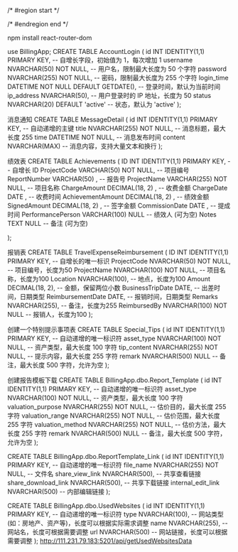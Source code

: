 /* #region start */

/*  #endregion end */






npm install react-router-dom

use BillingApp;
CREATE TABLE AccountLogin (
    id INT IDENTITY(1,1) PRIMARY KEY,  -- 自增长字段，初始值为 1，每次增加 1
    username NVARCHAR(50) NOT NULL,     -- 用户名，限制最大长度为 50 个字符
    password NVARCHAR(255) NOT NULL,    -- 密码，限制最大长度为 255 个字符
    login_time DATETIME NOT NULL DEFAULT GETDATE(),  -- 登录时间，默认为当前时间
    ip_address NVARCHAR(50),            -- 用户登录时的 IP 地址，长度为 50
    status NVARCHAR(20) DEFAULT 'active'  -- 状态，默认为 'active'
);


消息通知
CREATE TABLE MessageDetail (
    id INT IDENTITY(1,1) PRIMARY KEY,  -- 自动递增的主键
    title NVARCHAR(255) NOT NULL,       -- 消息标题，最大长度 255
    time DATETIME NOT NULL,             -- 消息发布时间
    content NVARCHAR(MAX)               -- 消息内容，支持大量文本和换行
);


绩效表
CREATE TABLE Achievements (
    ID INT IDENTITY(1,1) PRIMARY KEY,          -- 自增长 ID
    ProjectCode VARCHAR(50)  NOT NULL,           -- 项目编号
    ReportNumber VARCHAR(50)  ,          -- 报告号
    ProjectName VARCHAR(255)  NOT NULL,          -- 项目名称
    ChargeAmount DECIMAL(18, 2)  ,       -- 收费金额
    ChargeDate DATE  ,               -- 收费时间
    AchievementAmount DECIMAL(18, 2)  ,  -- 绩效金额
    SignedAmount DECIMAL(18, 2)  ,       -- 签字金额
    CommissionDate DATE ,           -- 提成时间
    PerformancePerson VARCHAR(100) NULL         -- 绩效人 (可为空)
    Notes TEXT NULL                             -- 备注 (可为空)
    
);

 报销表
 CREATE TABLE TravelExpenseReimbursement (
    ID INT IDENTITY(1,1) PRIMARY KEY,  -- 自增长的唯一标识
    ProjectCode NVARCHAR(50) NOT NULL,  -- 项目编号，长度为50
    ProjectName NVARCHAR(100) NOT NULL,  -- 项目名称，长度为100
    Location NVARCHAR(100),  -- 地点，长度为100
    Amount DECIMAL(18, 2),  -- 金额，保留两位小数
    BusinessTripDate DATE,  -- 出差时间，日期类型
    ReimbursementDate DATE,  -- 报销时间，日期类型
    Remarks NVARCHAR(255),  -- 备注，长度为255
    ReimbursedBy NVARCHAR(100) NOT NULL  -- 报销人，长度为100
);


创建一个特别提示事项表
CREATE TABLE Special_Tips (
    id INT IDENTITY(1,1) PRIMARY KEY,         -- 自动递增的唯一标识符
    asset_type NVARCHAR(100) NOT NULL,         -- 资产类型，最大长度 100 字符
    tip_content NVARCHAR(255) NOT NULL,       -- 提示内容，最大长度 255 字符
    remark NVARCHAR(500) NULL                 -- 备注，最大长度 500 字符，允许为空
);

创建报告模板下载
CREATE TABLE BillingApp.dbo.Report_Template (
    id INT IDENTITY(1,1) PRIMARY KEY,         -- 自动递增的唯一标识符
    asset_type NVARCHAR(100) NOT NULL,         -- 资产类型，最大长度 100 字符
    valuation_purpose NVARCHAR(255) NOT NULL,  -- 估价目的，最大长度 255 字符
    valuation_range NVARCHAR(255) NOT NULL,    -- 估价范围，最大长度 255 字符
    valuation_method NVARCHAR(255) NOT NULL,   -- 估价方法，最大长度 255 字符
    remark NVARCHAR(500) NULL                 -- 备注，最大长度 500 字符，允许为空
);

CREATE TABLE BillingApp.dbo.ReportTemplate_Link (
    id INT IDENTITY(1,1) PRIMARY KEY,  -- 自动递增的唯一标识符
    file_name NVARCHAR(255) NOT NULL,   -- 文件名
    share_view_link NVARCHAR(500),      -- 共享查看链接
    share_download_link NVARCHAR(500),  -- 共享下载链接
    internal_edit_link NVARCHAR(500)    -- 内部编辑链接
);


CREATE TABLE BillingApp.dbo.UsedWebsites (
    id INT IDENTITY(1,1) PRIMARY KEY,  -- 自动递增的唯一标识符
    type NVARCHAR(100),                 -- 网站类型 (如：房地产、资产等)，长度可以根据实际需求调整
    name NVARCHAR(255),                 -- 网站名，长度可根据需要调整
    url NVARCHAR(500)                   -- 网站链接，长度可以根据需要调整
);
http://111.231.79.183:5201/api/getUsedWebsitesData

